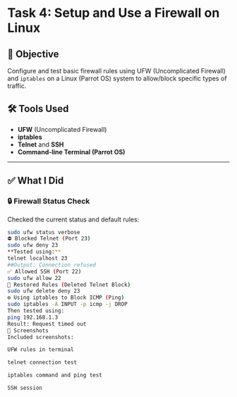 # Task 4: Setup and Use a Firewall on Linux

## 🎯 Objective
Configure and test basic firewall rules using UFW (Uncomplicated Firewall) and `iptables` on a Linux (Parrot OS) system to allow/block specific types of traffic.

## 🛠 Tools Used
- **UFW** (Uncomplicated Firewall)
- **iptables**
- **Telnet** and **SSH**
- **Command-line Terminal (Parrot OS)**

---

## ✅ What I Did

### 🔒 Firewall Status Check
Checked the current status and default rules:
```bash
sudo ufw status verbose
⛔ Blocked Telnet (Port 23)
sudo ufw deny 23
**Tested using:**
telnet localhost 23
##Output: Connection refused
✅ Allowed SSH (Port 22)
sudo ufw allow 22
🔄 Restored Rules (Deleted Telnet Block)
sudo ufw delete deny 23
⚙️ Using iptables to Block ICMP (Ping)
sudo iptables -A INPUT -p icmp -j DROP
Then tested using:
ping 192.168.1.3
Result: Request timed out
📸 Screenshots
Included screenshots:

UFW rules in terminal

telnet connection test

iptables command and ping test

SSH session
